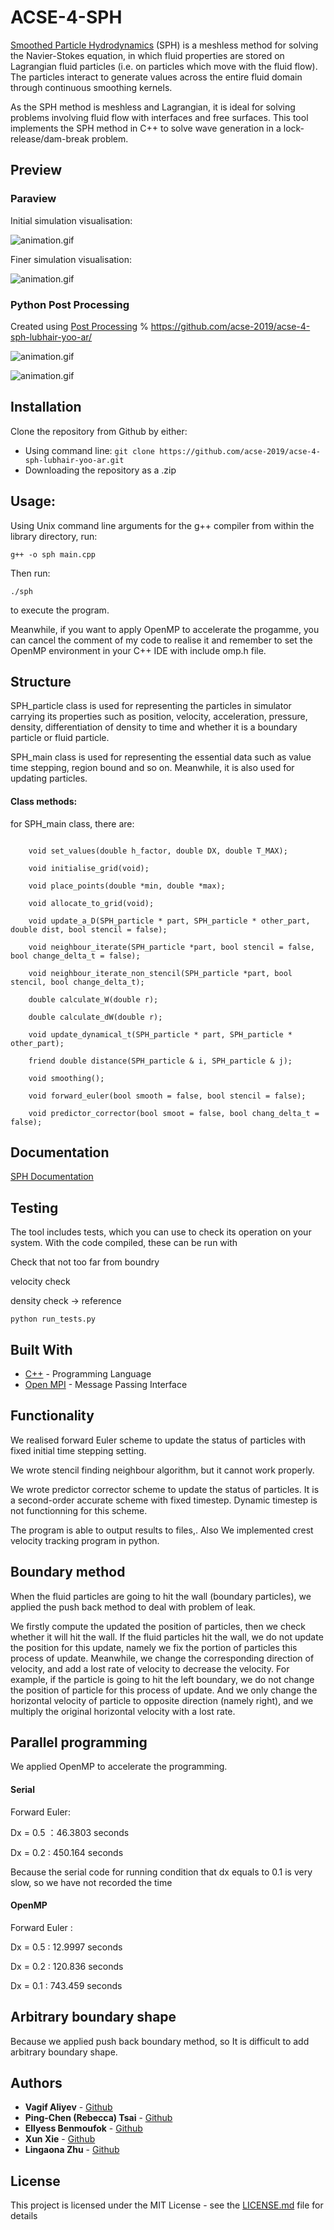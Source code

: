# ACSE-4-SPH

[Smoothed Particle Hydrodynamics](https://en.wikipedia.org/wiki/Smoothed-particle_hydrodynamics) (SPH) is a meshless
method for solving the Navier-Stokes equation, in which fluid properties are stored on Lagrangian fluid particles (i.e. on
particles which move with the fluid flow). The particles interact to generate values across the entire fluid domain through
continuous smoothing kernels. 

As the SPH method is meshless and Lagrangian, it is ideal for solving problems involving fluid flow with interfaces and free 
surfaces. This tool implements the SPH method in C++ to solve wave generation in a lock-release/dam-break problem.

## Preview

### Paraview 

Initial simulation visualisation:

![animation.gif](https://github.com/acse-2019/acse-4-sph-lubhair-yoo-ar/blob/master/animation-1.gif)

Finer simulation visualisation:

![animation.gif](https://github.com/acse-2019/acse-4-sph-lubhair-yoo-ar/blob/master/animation-2.gif)


### Python Post Processing 

Created using [Post Processing](blob/master/Post_processing.ipynb)
% https://github.com/acse-2019/acse-4-sph-lubhair-yoo-ar/


![animation.gif](https://github.com/acse-2019/acse-4-sph-lubhair-yoo-ar/blob/master/animation.gif)

![animation.gif](https://github.com/acse-2019/acse-4-sph-lubhair-yoo-ar/blob/master/crest.png)


## Installation

Clone the repository from Github by either:
* Using command line:
`git clone https://github.com/acse-2019/acse-4-sph-lubhair-yoo-ar.git`
* Downloading the repository as a .zip

## Usage:
Using Unix command line arguments for the g++ compiler from within the library directory, run:

```g++ -o sph main.cpp```

Then run:

```./sph```

to execute the program.

Meanwhile, if you want to apply OpenMP to accelerate the progamme, you can cancel the comment of my code to realise it and remember to set the OpenMP environment in your C++ IDE with include omp.h file.

## Structure 

SPH_particle class is used for representing the particles in simulator carrying its properties such as position, velocity, acceleration, pressure, density, differentiation of density to time and whether it is a boundary particle or fluid particle.

SPH_main class is used for representing the essential data such as value time stepping, region bound and so on. Meanwhile, it is also used for updating particles.

#### Class methods:

for SPH_main class, there are:

```

    void set_values(double h_factor, double DX, double T_MAX);
    
    void initialise_grid(void);
    
    void place_points(double *min, double *max);
    
    void allocate_to_grid(void);
    
    void update_a_D(SPH_particle * part, SPH_particle * other_part, double dist, bool stencil = false);

    void neighbour_iterate(SPH_particle *part, bool stencil = false, bool change_delta_t = false);
    
    void neighbour_iterate_non_stencil(SPH_particle *part, bool stencil, bool change_delta_t);

    double calculate_W(double r);
    
    double calculate_dW(double r);
    
    void update_dynamical_t(SPH_particle * part, SPH_particle * other_part);
    
    friend double distance(SPH_particle & i, SPH_particle & j);
    
    void smoothing();
    
    void forward_euler(bool smooth = false, bool stencil = false);
    
    void predictor_corrector(bool smoot = false, bool chang_delta_t = false);

```


## Documentation

[SPH Documentation](https://github.com/acse-2019/acse-4-sph-lubhair-yoo-ar/blob/master/html/index.html)

## Testing

The tool includes tests, which you can use to check its operation on your system. With the code compiled, these can be run 
with

Check that not too far from boundry 

velocity check 

density check -> reference


```
python run_tests.py
```

## Built With

* [C++](http://www.cplusplus.com/) - Programming Language
* [Open MPI](https://www.open-mpi.org/) - Message Passing Interface


## Functionality

We realised forward Euler scheme to update the status of particles with fixed initial time stepping setting.

We wrote stencil finding neighbour algorithm, but it cannot work properly. 

We wrote predictor corrector scheme to update the status of particles. It is a second-order accurate scheme with fixed timestep. Dynamic timestep is not functionning for this scheme.

The program is able to output results to files,. Also We implemented crest velocity tracking program in python.


## Boundary method

When the fluid particles are going to hit the wall (boundary particles), we applied the push back method to deal with problem of leak. 

We firstly compute the updated the position of particles, then we check whether it will hit the wall. If the fluid particles hit the wall, we do not update the position for this update, namely we fix the portion of particles this process of update. Meanwhile, we change the corresponding direction of velocity, and add a lost rate of velocity to decrease the velocity. For example, if the particle is going to hit the left boundary, we do not change the position of particle for this process of update. And we only change the horizontal velocity of particle to opposite direction (namely right), and we multiply the original horizontal velocity with a lost rate.


## Parallel programming 

We applied OpenMP to accelerate the programming.

#### Serial

Forward Euler:

Dx = 0.5    ：46.3803 seconds

Dx = 0.2	 :  450.164 seconds

Because the serial code for running condition that dx equals to 0.1 is very slow, so we have not recorded the time


#### OpenMP

Forward Euler :

Dx = 0.5	 : 12.9997 seconds

Dx = 0.2	 : 120.836 seconds

Dx = 0.1 	 : 743.459 seconds


## Arbitrary boundary shape

Because we applied push back boundary method, so It is difficult to add arbitrary boundary shape.

## Authors

* **Vagif Aliyev** - [Github](https://github.com/acse-va719)
* **Ping-Chen (Rebecca) Tsai** - [Github](https://github.com/acse-va719)
* **Ellyess Benmoufok** - [Github](https://github.com/acse-va719)
* **Xun Xie** - [Github](https://github.com/acse-xx619)
* **Lingaona Zhu** - [Github](https://github.com/acse-va719)

## License

This project is licensed under the MIT License - see the [LICENSE.md](https://github.com/acse-2019/acse-4-sph-lubhair-yoo-ar/blob/master/LICENSE) file for details

